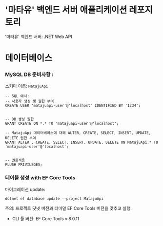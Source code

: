 # '마타유' 백엔드 서버 애플리케이션 레포지토리
'마타유' 백엔드 서버: .NET Web API  

# 데이터베이스

### MySQL DB 준비사항 :

스키마 이름: `MatajuApi`

~~~
-- SQL 예시:
-- 사용자 생성 및 권한 부여
CREATE USER 'matajuapi-user'@'localhost' IDENTIFIED BY '1234';


-- DB 생성 권한
GRANT CREATE ON *.* TO 'matajuapi-user'@'localhost';

-- MatajuApi 데이터베이스에 대해 ALTER, CREATE, SELECT, INSERT, UPDATE, DELETE 권한 부여
GRANT ALTER , CREATE, SELECT, INSERT, UPDATE, DELETE ON MatajuApi.* TO 'matajuapi-user'@'localhost';


-- 권한적용
FLUSH PRIVILEGES;
~~~

### 테이블 생성 with EF Core Tools

마이그레이션 update:

~~~
dotnet ef database update --project MatajuApi
~~~

주의: 프로젝트 닷넷 버전과 터미멀 EF Core Tools 버전을 맞추고 실행.

* CLI 툴 버전: EF Core Tools v 8.0.11
